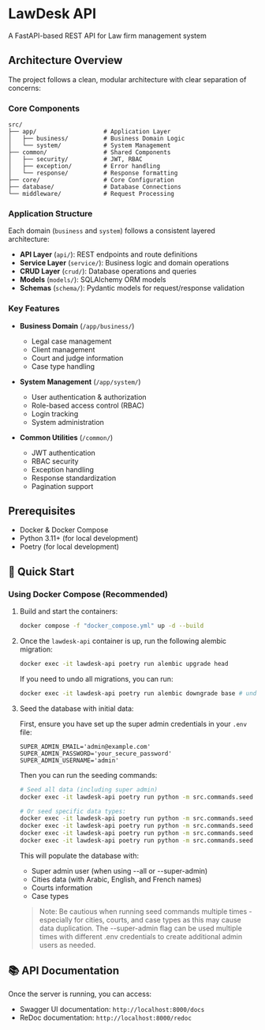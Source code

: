 # LawDesk API

A FastAPI-based REST API for Law firm management system

## Architecture Overview

The project follows a clean, modular architecture with clear separation of concerns:

### Core Components

```
src/
├── app/                   # Application Layer
│   ├── business/          # Business Domain Logic
│   └── system/            # System Management
├── common/                # Shared Components
│   ├── security/          # JWT, RBAC
│   ├── exception/         # Error handling
│   └── response/          # Response formatting
├── core/                  # Core Configuration
├── database/              # Database Connections
└── middleware/            # Request Processing
```

### Application Structure

Each domain (`business` and `system`) follows a consistent layered architecture:

- **API Layer** (`api/`): REST endpoints and route definitions
- **Service Layer** (`service/`): Business logic and domain operations
- **CRUD Layer** (`crud/`): Database operations and queries
- **Models** (`models/`): SQLAlchemy ORM models
- **Schemas** (`schema/`): Pydantic models for request/response validation

### Key Features

- **Business Domain** (`/app/business/`)

  - Legal case management
  - Client management
  - Court and judge information
  - Case type handling

- **System Management** (`/app/system/`)

  - User authentication & authorization
  - Role-based access control (RBAC)
  - Login tracking
  - System administration

- **Common Utilities** (`/common/`)
  - JWT authentication
  - RBAC security
  - Exception handling
  - Response standardization
  - Pagination support

## Prerequisites

- Docker & Docker Compose
- Python 3.11+ (for local development)
- Poetry (for local development)

## 🚀 Quick Start

### Using Docker Compose (Recommended)

1. Build and start the containers:
   ```bash
   docker compose -f "docker_compose.yml" up -d --build
   ```
2. Once the `lawdesk-api` container is up, run the following alembic migration:
   ```bash
   docker exec -it lawdesk-api poetry run alembic upgrade head
   ```
   If you need to undo all migrations, you can run:
   ```bash
   docker exec -it lawdesk-api poetry run alembic downgrade base # undo all migrations
   ```
3. Seed the database with initial data:

   First, ensure you have set up the super admin credentials in your `.env` file:

   ```env
   SUPER_ADMIN_EMAIL='admin@example.com'
   SUPER_ADMIN_PASSWORD='your_secure_password'
   SUPER_ADMIN_USERNAME='admin'
   ```

   Then you can run the seeding commands:

   ```bash
   # Seed all data (including super admin)
   docker exec -it lawdesk-api poetry run python -m src.commands.seed --all

   # Or seed specific data types:
   docker exec -it lawdesk-api poetry run python -m src.commands.seed --super-admin # Only seed super admin
   docker exec -it lawdesk-api poetry run python -m src.commands.seed --cities     # Only seed cities
   docker exec -it lawdesk-api poetry run python -m src.commands.seed --courts     # Only seed courts
   docker exec -it lawdesk-api poetry run python -m src.commands.seed --case-types # Only seed case types
   ```

   This will populate the database with:

   - Super admin user (when using --all or --super-admin)
   - Cities data (with Arabic, English, and French names)
   - Courts information
   - Case types

   > Note: Be cautious when running seed commands multiple times - especially for cities, courts, and case types as this may cause data duplication. The --super-admin flag can be used multiple times with different .env credentials to create additional admin users as needed.

## 📚 API Documentation

Once the server is running, you can access:

- Swagger UI documentation: `http://localhost:8000/docs`
- ReDoc documentation: `http://localhost:8000/redoc`
